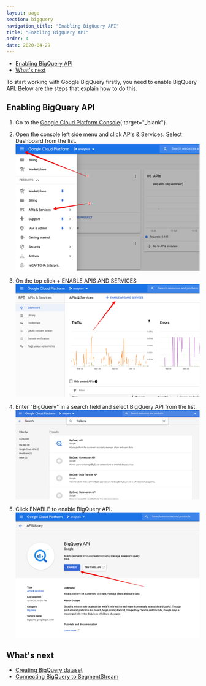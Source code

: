 ```yaml
---
layout: page
section: bigquery
navigation_title: "Enabling BigQuery API"
title: "Enabling BigQuery API"
order: 4
date: 2020-04-29
---
```


<!---
In this article explained how to Enable BigQuery API if it is not enabled
-->
<ul class="page-navigation">
  <li><a href="#enabling-bigquery">Enabling BigQuery API</a></li>
  <li><a href="#whats-next">What's next</a></li>
</ul>
To start working with Google BigQuery firstly, you need to enable BigQuery API.
Below are the steps that explain how to do this.

## <a name="enabling-bigquery"></a> Enabling BigQuery API
1. Go to the [Google Cloud Platform Console](https://console.cloud.google.com/){:target="_blank"}.
2. Open the console left side menu and click APIs & Services. Select Dashboard from the list.
![Click on APIs & Services](/img/bigquery_api.1.png)

3. On the top click + ENABLE APIS AND SERVICES
![Enable APIs and Services](/img/bigquery_api.2.png)

4. Enter "BigQuery" in a search field and select BigQuery API from the list.
![Select BigQuery API](/img/bigquery_api.3.png)

5. Click ENABLE to enable BigQuery API.
![Enable BigQuery API](/img/bigquery_api.4.png)

## <a name="whats-next"></a>What's next

* [Creating BigQuery dataset](creating-bigquery-dataset)
* [Connecting BigQuery to SegmentStream](connecting-bigquery)